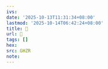 ```yaml
---
ivs:
date: '2025-10-13T11:31:34+08:00'
lastmod: '2025-10-14T06:42:24+08:00'
title: 󰩺
url: 󰩺
tags: []
hex: 
src: GHZR
note:
---
```


